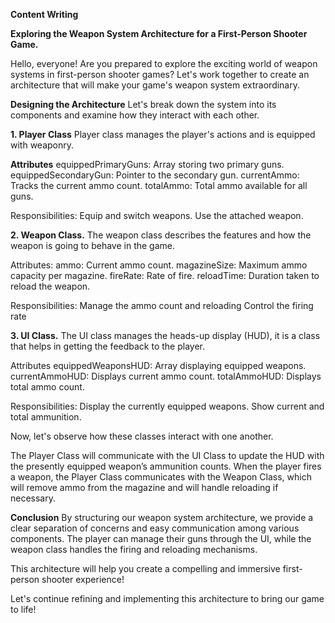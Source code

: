 **Content Writing**

**Exploring the Weapon System Architecture for a First-Person Shooter Game.**

Hello, everyone! Are you prepared to explore the exciting world of weapon systems in first-person shooter games? Let's work together to create an architecture that will make your game's weapon system extraordinary.

**Designing the Architecture**
Let's break down the system into its components and examine how they interact with each other.

**1. Player Class**
Player class manages the player's actions and is equipped with weaponry.

**Attributes**
equippedPrimaryGuns: Array storing two primary guns.
equippedSecondaryGun: Pointer to the secondary gun.
currentAmmo: Tracks the current ammo count.
totalAmmo: Total ammo available for all guns.

Responsibilities:
Equip and switch weapons.
Use the attached weapon.

**2. Weapon Class.**
The weapon class describes the features and how the weapon is going to behave in the game.

Attributes:
ammo: Current ammo count.
magazineSize: Maximum ammo capacity per magazine.
fireRate: Rate of fire.
reloadTime: Duration taken to reload the weapon.

Responsibilities:
Manage the ammo count and reloading
Control the firing rate

**3. UI Class.**
The UI class manages the heads-up display (HUD), it is a class that helps in getting the feedback to the player.

Attributes
equippedWeaponsHUD: Array displaying equipped weapons.
currentAmmoHUD: Displays current ammo count.
totalAmmoHUD: Displays total ammo count.

Responsibilities:
Display the currently equipped weapons.
Show current and total ammunition.

Now, let's observe how these classes interact with one another.

The Player Class will communicate with the UI Class to update the HUD with the presently equipped weapon’s ammunition counts.
When the player fires a weapon, the Player Class communicates with the Weapon Class, which will remove ammo from the magazine and will handle reloading if necessary.

**Conclusion**
By structuring our weapon system architecture, we provide a clear separation of concerns and easy communication among various components. The player can manage their guns through the UI, while the weapon class handles the firing and reloading mechanisms.

This architecture will help you create a compelling and immersive first-person shooter experience!

Let's continue refining and implementing this architecture to bring our game to life!

